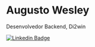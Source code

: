 # Augusto Wesley

Desenvolvedor Backend, Di2win

[![Linkedin Badge](https://img.shields.io/badge/-Augusto%20Wesley-FF00FF?style=flat-square&logo=Linkedin&logoColor=white&link=https://www.linkedin.com/in/augustowtg/)](https://www.linkedin.com/in/augustowtg/) 


